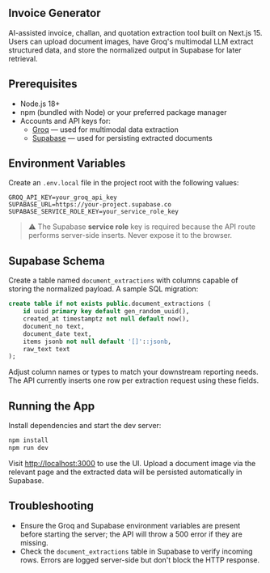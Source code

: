 ## Invoice Generator

AI-assisted invoice, challan, and quotation extraction tool built on Next.js 15. Users can upload document images, have Groq's multimodal LLM extract structured data, and store the normalized output in Supabase for later retrieval.

## Prerequisites

- Node.js 18+
- npm (bundled with Node) or your preferred package manager
- Accounts and API keys for:
	- [Groq](https://groq.com/) — used for multimodal data extraction
	- [Supabase](https://supabase.com/) — used for persisting extracted documents

## Environment Variables

Create an `.env.local` file in the project root with the following values:

```
GROQ_API_KEY=your_groq_api_key
SUPABASE_URL=https://your-project.supabase.co
SUPABASE_SERVICE_ROLE_KEY=your_service_role_key
```

> ⚠️ The Supabase **service role** key is required because the API route performs server-side inserts. Never expose it to the browser.

## Supabase Schema

Create a table named `document_extractions` with columns capable of storing the normalized payload. A sample SQL migration:

```sql
create table if not exists public.document_extractions (
	id uuid primary key default gen_random_uuid(),
	created_at timestamptz not null default now(),
	document_no text,
	document_date text,
	items jsonb not null default '[]'::jsonb,
	raw_text text
);
```

Adjust column names or types to match your downstream reporting needs. The API currently inserts one row per extraction request using these fields.

## Running the App

Install dependencies and start the dev server:

```bash
npm install
npm run dev
```

Visit [http://localhost:3000](http://localhost:3000) to use the UI. Upload a document image via the relevant page and the extracted data will be persisted automatically in Supabase.

## Troubleshooting

- Ensure the Groq and Supabase environment variables are present before starting the server; the API will throw a 500 error if they are missing.
- Check the `document_extractions` table in Supabase to verify incoming rows. Errors are logged server-side but don't block the HTTP response.
